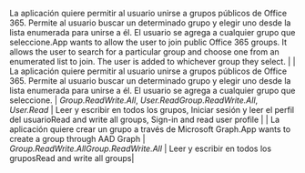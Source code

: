 <span data-ttu-id="6b952-p170">La aplicación quiere permitir al usuario unirse a grupos públicos de Office 365. Permite al usuario buscar un determinado grupo y elegir uno desde la lista enumerada para unirse a él. El usuario se agrega a cualquier grupo que seleccione.</span><span class="sxs-lookup"><span data-stu-id="6b952-p170">App wants to allow the user to join public Office 365 groups. It allows the user to search for a particular group and choose one from an enumerated list to join. The user is added to whichever group they select.</span></span> |
| La aplicación quiere permitir al usuario unirse a grupos públicos de Office 365. Permite al usuario buscar un determinado grupo y elegir uno desde la lista enumerada para unirse a él. El usuario se agrega a cualquier grupo que seleccione.    |   <span data-ttu-id="6b952-1031">_Group.ReadWrite.All_, _User.Read_</span><span class="sxs-lookup"><span data-stu-id="6b952-1031">_Group.ReadWrite.All_, _User.Read_</span></span> | <span data-ttu-id="6b952-1032">Leer y escribir en todos los grupos, Iniciar sesión y leer el perfil del usuario</span><span class="sxs-lookup"><span data-stu-id="6b952-1032">Read and write all groups, Sign-in and read user profile</span></span> |
| <span data-ttu-id="6b952-1033">La aplicación quiere crear un grupo a través de Microsoft Graph.</span><span class="sxs-lookup"><span data-stu-id="6b952-1033">App wants to create a group through AAD Graph</span></span> |    <span data-ttu-id="6b952-1034">_Group.ReadWrite.All_</span><span class="sxs-lookup"><span data-stu-id="6b952-1034">_Group.ReadWrite.All_</span></span> | <span data-ttu-id="6b952-1035">Leer y escribir en todos los grupos</span><span class="sxs-lookup"><span data-stu-id="6b952-1035">Read and write all groups</span></span>|
